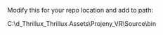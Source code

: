 Modify this for your repo location and add to path:

C:\d\_Thrillux\_Thrillux Assets\Projeny_VR\Source\bin
